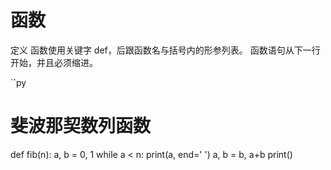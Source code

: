 # 函数

定义 函数使用关键字 def，后跟函数名与括号内的形参列表。
函数语句从下一行开始，并且必须缩进。

``py
# 斐波那契数列函数
def fib(n):
    a, b = 0, 1
    while a < n:
        print(a, end=' ')
        a, b = b, a+b
    print()
```